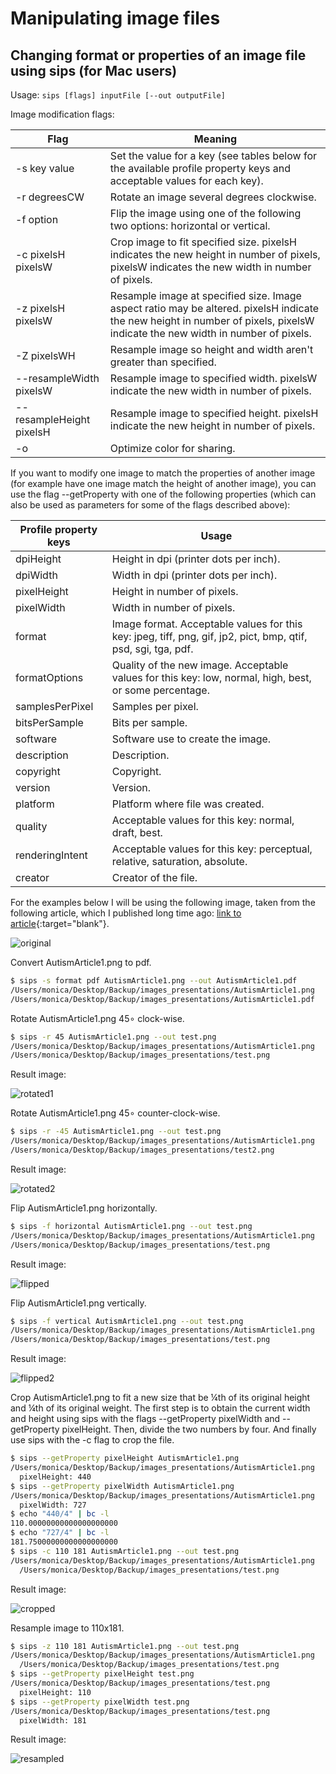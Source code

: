 # Manipulating image files

## Changing format or properties of an image file using sips (for Mac users)

Usage: `sips [flags] inputFile [--out outputFile]`

Image modification flags:

| Flag | Meaning |
| --- | --- |
| -s key value | Set the value for a key (see tables below for the available profile property keys and acceptable values for each key). |
| -r degreesCW | Rotate an image several degrees clockwise. |
| -f option | Flip the image using one of the following two options: horizontal or vertical. |
| -c pixelsH pixelsW | Crop image to fit specified size. pixelsH indicates the new height in number of pixels, pixelsW indicates the new width in number of pixels. |
| -z pixelsH pixelsW | Resample image at specified size. Image aspect ratio may be altered. pixelsH indicate the new height in number of pixels, pixelsW indicate the new width in number of pixels. |
| -Z pixelsWH | Resample image so height and width aren't greater than specified. |
| --resampleWidth pixelsW | Resample image to specified width. pixelsW indicate the new width in number of pixels. |
| --resampleHeight pixelsH | Resample image to specified height. pixelsH indicate the new height in number of pixels. |
| -o | Optimize color for sharing. |

If you want to modify one image to match the properties of another image (for example have one image match the height of another image), you can use the flag --getProperty with one of the following properties (which can also be used as parameters for some of the flags described above):

| Profile property keys | Usage |
| --- | --- |
| dpiHeight | Height in dpi (printer dots per inch). |
| dpiWidth | Width in dpi (printer dots per inch). |
| pixelHeight | Height in number of pixels. |
| pixelWidth | Width in number of pixels. |
| format | Image format. Acceptable values for this key: jpeg, tiff, png, gif, jp2, pict, bmp, qtif, psd, sgi, tga, pdf. |
| formatOptions | Quality of the new image. Acceptable values for this key: low, normal, high, best, or some percentage. |
| samplesPerPixel | Samples per pixel. |
| bitsPerSample | Bits per sample. |
| software | Software use to create the image. |
| description | Description. |
| copyright | Copyright. |
| version | Version. |
| platform | Platform where file was created. |
| quality | Acceptable values for this key: normal, draft, best. |
| renderingIntent | Acceptable values for this key: perceptual, relative, saturation, absolute. |
| creator | Creator of the file. |

For the examples below I will be using the following image, taken from the following article, which I published long time ago: [link to article](https://pubmed.ncbi.nlm.nih.gov/29113642/){:target="blank"}.

![original](nihms909531f2.jpg)

Convert AutismArticle1.png to pdf.

```bash
$ sips -s format pdf AutismArticle1.png --out AutismArticle1.pdf
/Users/monica/Desktop/Backup/images_presentations/AutismArticle1.png
/Users/monica/Desktop/Backup/images_presentations/AutismArticle1.pdf
```

Rotate AutismArticle1.png 45∘ clock-wise.

```bash
$ sips -r 45 AutismArticle1.png --out test.png
/Users/monica/Desktop/Backup/images_presentations/AutismArticle1.png
/Users/monica/Desktop/Backup/images_presentations/test.png
```

Result image:

![rotated1](rotated1.png)

Rotate AutismArticle1.png 45∘ counter-clock-wise.

```bash
$ sips -r -45 AutismArticle1.png --out test.png
/Users/monica/Desktop/Backup/images_presentations/AutismArticle1.png
/Users/monica/Desktop/Backup/images_presentations/test2.png
```

Result image:

![rotated2](rotated2.png)

Flip AutismArticle1.png horizontally.

```bash
$ sips -f horizontal AutismArticle1.png --out test.png
/Users/monica/Desktop/Backup/images_presentations/AutismArticle1.png
/Users/monica/Desktop/Backup/images_presentations/test.png
```

Result image:

![flipped](flipped.png)

Flip AutismArticle1.png vertically.

```bash
$ sips -f vertical AutismArticle1.png --out test.png
/Users/monica/Desktop/Backup/images_presentations/AutismArticle1.png
/Users/monica/Desktop/Backup/images_presentations/test.png
```

Result image:

![flipped2](flipped2.png)

Crop AutismArticle1.png to fit a new size that be ¼th of its original height and ¼th of its original weight. The first step is to obtain the current width and height using sips with the flags --getProperty pixelWidth and --getProperty pixelHeight. Then, divide the two numbers by four. And finally use sips with the -c flag to crop the file.

```bash
$ sips --getProperty pixelHeight AutismArticle1.png
/Users/monica/Desktop/Backup/images_presentations/AutismArticle1.png
  pixelHeight: 440
$ sips --getProperty pixelWidth AutismArticle1.png
/Users/monica/Desktop/Backup/images_presentations/AutismArticle1.png
  pixelWidth: 727
$ echo "440/4" | bc -l
110.00000000000000000000
$ echo "727/4" | bc -l
181.75000000000000000000
$ sips -c 110 181 AutismArticle1.png --out test.png
/Users/monica/Desktop/Backup/images_presentations/AutismArticle1.png
  /Users/monica/Desktop/Backup/images_presentations/test.png
```

Result image:

![cropped](cropped.png)

Resample image to 110x181.

```bash
$ sips -z 110 181 AutismArticle1.png --out test.png
/Users/monica/Desktop/Backup/images_presentations/AutismArticle1.png
  /Users/monica/Desktop/Backup/images_presentations/test.png
$ sips --getProperty pixelHeight test.png
/Users/monica/Desktop/Backup/images_presentations/test.png
  pixelHeight: 110
$ sips --getProperty pixelWidth test.png
/Users/monica/Desktop/Backup/images_presentations/test.png
  pixelWidth: 181
```

Result image:

![resampled](resampled.png)
